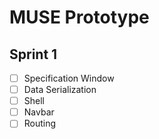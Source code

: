 # MUSE Prototype

## Sprint 1
- [ ] Specification Window
- [ ] Data Serialization
- [ ] Shell
- [ ] Navbar
- [ ] Routing